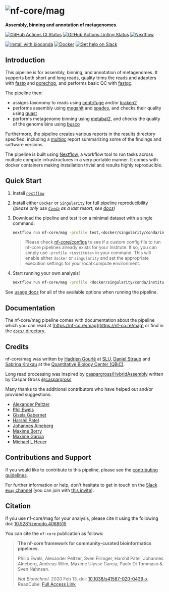 # ![nf-core/mag](docs/images/nf-core-mag_logo.png)

**Assembly, binning and annotation of metagenomes**.

[![GitHub Actions CI Status](https://github.com/nf-core/mag/workflows/nf-core%20CI/badge.svg)](https://github.com/nf-core/mag/actions)
[![GitHub Actions Linting Status](https://github.com/nf-core/mag/workflows/nf-core%20linting/badge.svg)](https://github.com/nf-core/mag/actions)
[![Nextflow](https://img.shields.io/badge/nextflow-%E2%89%A519.10.0-brightgreen.svg)](https://www.nextflow.io/)

[![install with bioconda](https://img.shields.io/badge/install%20with-bioconda-brightgreen.svg)](https://bioconda.github.io/)
[![Docker](https://img.shields.io/docker/automated/nfcore/mag.svg)](https://hub.docker.com/r/nfcore/mag)
[![Get help on Slack](http://img.shields.io/badge/slack-nf--core%20%23mag-4A154B?logo=slack)](https://nfcore.slack.com/channels/mag)

## Introduction

This pipeline is for assembly, binning, and annotation of metagenomes.
It supports both short and long reads, quality trims the reads and adapters with [fastp](https://github.com/OpenGene/fastp) and [porechop](https://github.com/rrwick/Porechop), and performs basic QC with [fastqc](https://www.bioinformatics.babraham.ac.uk/projects/fastqc/).

The pipeline then:

* assigns taxonomy to reads using [centrifuge](https://ccb.jhu.edu/software/centrifuge/) and/or [kraken2](https://github.com/DerrickWood/kraken2/wiki)
* performs assembly using [megahit](https://github.com/voutcn/megahit) and [spades](http://cab.spbu.ru/software/spades/), and checks their quality using [quast](http://quast.sourceforge.net/quast)
* performs metagenome binning using [metabat2](https://bitbucket.org/berkeleylab/metabat/src/master/), and checks the quality of the genome bins using [busco](https://busco.ezlab.org/)

Furthermore, the pipeline creates various reports in the results directory specified, including a [multiqc](https://multiqc.info/) report summarizing some of the findings and software versions.

The pipeline is built using [Nextflow](https://www.nextflow.io), a workflow tool to run tasks across multiple compute infrastructures in a very portable manner. It comes with docker containers making installation trivial and results highly reproducible.

## Quick Start

1. Install [`nextflow`](https://nf-co.re/usage/installation)

2. Install either [`Docker`](https://docs.docker.com/engine/installation/) or [`Singularity`](https://www.sylabs.io/guides/3.0/user-guide/) for full pipeline reproducibility _(please only use [`Conda`](https://conda.io/miniconda.html) as a last resort; see [docs](https://nf-co.re/usage/configuration#basic-configuration-profiles))_

3. Download the pipeline and test it on a minimal dataset with a single command:

    ```bash
    nextflow run nf-core/mag -profile test,<docker/singularity/conda/institute>
    ```

    > Please check [nf-core/configs](https://github.com/nf-core/configs#documentation) to see if a custom config file to run nf-core pipelines already exists for your Institute. If so, you can simply use `-profile <institute>` in your command. This will enable either `docker` or `singularity` and set the appropriate execution settings for your local compute environment.

4. Start running your own analysis!

    ```bash
    nextflow run nf-core/mag -profile <docker/singularity/conda/institute> --input '*_R{1,2}.fastq.gz'
    ```

See [usage docs](docs/usage.md) for all of the available options when running the pipeline.

## Documentation

The nf-core/mag pipeline comes with documentation about the pipeline which you can read at [https://nf-co.re/mag](https://nf-co.re/mag) or find in the [`docs/` directory](docs).

## Credits

nf-core/mag was written by [Hadrien Gourlé](https://hadriengourle.com) at [SLU](https://slu.se), [Daniel Straub](https://github.com/d4straub) and [Sabrina Krakau](https://github.com/skrakau) at the [Quantitative Biology Center (QBiC)](http://qbic.life).

Long read processing was inspired by [caspargross/HybridAssembly](https://github.com/caspargross/HybridAssembly) written by Caspar Gross [@caspargross](https://github.com/caspargross)

Many thanks to the additional contributors who have helped out and/or provided suggestions:

* [Alexander Peltzer](https://github.com/apeltzer)
* [Phil Ewels](https://github.com/ewels)
* [Gisela Gabernet](https://github.com/ggabernet)
* [Harshil Patel](https://github.com/drpatelh)
* [Johannes Alneberg](https://github.com/alneberg)
* [Maxime Borry](https://github.com/maxibor)
* [Maxime Garcia](https://github.com/MaxUlysse)
* [Michael L Heuer](https://github.com/heuermh)

## Contributions and Support

If you would like to contribute to this pipeline, please see the [contributing guidelines](.github/CONTRIBUTING.md).

For further information or help, don't hesitate to get in touch on the [Slack `#mag` channel](https://nfcore.slack.com/channels/mag) (you can join with [this invite](https://nf-co.re/join/slack)).

## Citation

If you use nf-core/mag for your analysis, please cite it using the following doi: [10.5281/zenodo.4068515](https://doi.org/10.5281/zenodo.4068515)

You can cite the `nf-core` publication as follows:

> **The nf-core framework for community-curated bioinformatics pipelines.**
>
> Philip Ewels, Alexander Peltzer, Sven Fillinger, Harshil Patel, Johannes Alneberg, Andreas Wilm, Maxime Ulysse Garcia, Paolo Di Tommaso & Sven Nahnsen.
>
> _Nat Biotechnol._ 2020 Feb 13. doi: [10.1038/s41587-020-0439-x](https://dx.doi.org/10.1038/s41587-020-0439-x).
> ReadCube: [Full Access Link](https://rdcu.be/b1GjZ)
